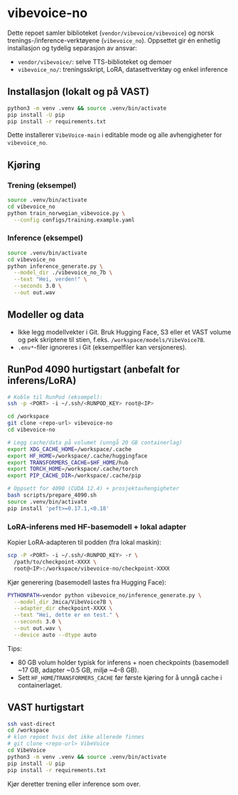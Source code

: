 # vibevoice-no

Dette repoet samler biblioteket (`vendor/vibevoice/vibevoice`) og norsk trenings-/inference-verktøyene (`vibevoice_no`). Oppsettet gir én enhetlig installasjon og tydelig separasjon av ansvar:

- `vendor/vibevoice/`: selve TTS-biblioteket og demoer
- `vibevoice_no/`: treningsskript, LoRA, datasettverktøy og enkel inference

## Installasjon (lokalt og på VAST)
```bash
python3 -m venv .venv && source .venv/bin/activate
pip install -U pip
pip install -r requirements.txt
```
Dette installerer `VibeVoice-main` i editable mode og alle avhengigheter for `vibevoice_no`.

## Kjøring

### Trening (eksempel)
```bash
source .venv/bin/activate
cd vibevoice_no
python train_norwegian_vibevoice.py \
  --config configs/training.example.yaml
```

### Inference (eksempel)
```bash
source .venv/bin/activate
cd vibevoice_no
python inference_generate.py \
  --model_dir ./vibevoice_no_7b \
  --text "Hei, verden!" \
  --seconds 3.0 \
  --out out.wav
```

## Modeller og data
- Ikke legg modellvekter i Git. Bruk Hugging Face, S3 eller et VAST volume og pek skriptene til stien, f.eks. `/workspace/models/VibeVoice7B`.
- `.env*`-filer ignoreres i Git (eksempelfiler kan versjoneres).

## RunPod 4090 hurtigstart (anbefalt for inferens/LoRA)

```bash
# Koble til RunPod (eksempel):
ssh -p <PORT> -i ~/.ssh/<RUNPOD_KEY> root@<IP>

cd /workspace
git clone <repo-url> vibevoice-no
cd vibevoice-no

# Legg cache/data på volumet (unngå 20 GB containerlag)
export XDG_CACHE_HOME=/workspace/.cache
export HF_HOME=/workspace/.cache/huggingface
export TRANSFORMERS_CACHE=$HF_HOME/hub
export TORCH_HOME=/workspace/.cache/torch
export PIP_CACHE_DIR=/workspace/.cache/pip

# Oppsett for 4090 (CUDA 12.4) + prosjektavhengigheter
bash scripts/prepare_4090.sh
source .venv/bin/activate
pip install 'peft>=0.17.1,<0.18'
```

### LoRA-inferens med HF-basemodell + lokal adapter

Kopier LoRA-adapteren til podden (fra lokal maskin):

```bash
scp -P <PORT> -i ~/.ssh/<RUNPOD_KEY> -r \
  /path/to/checkpoint-XXXX \
  root@<IP>:/workspace/vibevoice-no/checkpoint-XXXX
```

Kjør generering (basemodell lastes fra Hugging Face):

```bash
PYTHONPATH=vendor python vibevoice_no/inference_generate.py \
  --model_dir Jmica/VibeVoice7B \
  --adapter_dir checkpoint-XXXX \
  --text "Hei, dette er en test." \
  --seconds 3.0 \
  --out out.wav \
  --device auto --dtype auto
```

Tips:
- 80 GB volum holder typisk for inferens + noen checkpoints (basemodell ~17 GB, adapter ~0.5 GB, miljø ~4–8 GB).
- Sett `HF_HOME`/`TRANSFORMERS_CACHE` før første kjøring for å unngå cache i containerlaget.

## VAST hurtigstart
```bash
ssh vast-direct
cd /workspace
# klon repoet hvis det ikke allerede finnes
# git clone <repo-url> VibeVoice
cd VibeVoice
python3 -m venv .venv && source .venv/bin/activate
pip install -U pip
pip install -r requirements.txt
```
Kjør deretter trening eller inference som over.
